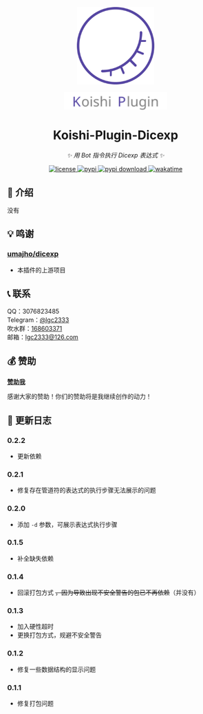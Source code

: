 <!-- markdownlint-disable MD026 MD031 MD033 MD036 MD041 -->

<div align="center">

<a href="https://koishi.chat/zh-CN/market/">
  <img src="https://raw.githubusercontent.com/lgc-KoiDev/readme/master/workspace/koishi-plugin.png" width="180" height="180" alt="NoneBotPluginLogo">
</a>

<p>
  <img src="https://raw.githubusercontent.com/lgc-KoiDev/readme/master/workspace/KoishiPlugin.svg" width="240" alt="NoneBotPluginText">
</p>

# Koishi-Plugin-Dicexp

_✨ 用 Bot 指令执行 Dicexp 表达式 ✨_

<a href="./LICENSE">
  <img src="https://img.shields.io/github/license/lgc-KoiDev/koishi-plugin-dicexp.svg" alt="license">
</a>
<a href="https://www.npmjs.com/package/koishi-plugin-dicexp">
  <img src="https://img.shields.io/npm/v/koishi-plugin-dicexp" alt="pypi">
</a>
<a href="https://www.npmjs.com/package/koishi-plugin-dicexp">
  <img src="https://img.shields.io/npm/dm/koishi-plugin-dicexp" alt="pypi download">
</a>
<a href="https://wakatime.com/badge/user/b61b0f9a-f40b-4c82-bc51-0a75c67bfccf/project/018edd3f-0700-4994-b96c-acb3b80b786a">
  <img src="https://wakatime.com/badge/user/b61b0f9a-f40b-4c82-bc51-0a75c67bfccf/project/018edd3f-0700-4994-b96c-acb3b80b786a.svg" alt="wakatime">
</a>

</div>

## 📖 介绍

没有

## 💡 鸣谢

### [umajho/dicexp](https://github.com/umajho/dicexp)

- 本插件的上游项目

## 📞 联系

QQ：3076823485  
Telegram：[@lgc2333](https://t.me/lgc2333)  
吹水群：[168603371](https://qm.qq.com/q/EikuZ5sP4G)  
邮箱：<lgc2333@126.com>

## 💰 赞助

**[赞助我](https://blog.lgc2333.top/donate)**

感谢大家的赞助！你们的赞助将是我继续创作的动力！

## 📝 更新日志

### 0.2.2

- 更新依赖

### 0.2.1

- 修复存在管道符的表达式的执行步骤无法展示的问题

### 0.2.0

- 添加 `-d` 参数，可展示表达式执行步骤

### 0.1.5

- 补全缺失依赖

### 0.1.4

- 回滚打包方式 ~~，因为导致出现不安全警告的包已不再依赖~~（并没有）

### 0.1.3

- 加入硬性超时
- 更换打包方式，规避不安全警告

### 0.1.2

- 修复一些数据结构的显示问题

### 0.1.1

- 修复打包问题
